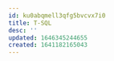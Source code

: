 ```yaml
---
id: ku0abqmell3qfg5bvcvx7i0
title: T-SQL
desc: ''
updated: 1646345244655
created: 1641182165043
---
```


